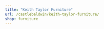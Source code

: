 ```yaml
---
title: "Keith Taylor Furniture"
url: /castlebaldwin/keith-taylor-furniture/
shop: furniture
---
```

